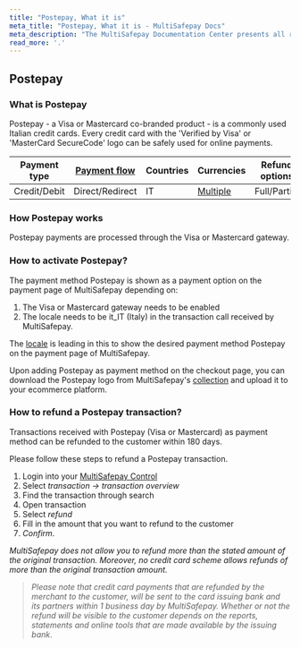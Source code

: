 ```yaml
---
title: "Postepay, What it is"
meta_title: "Postepay, What it is - MultiSafepay Docs"
meta_description: "The MultiSafepay Documentation Center presents all relevant information about our Plugins and API. You can also find support pages for payment methods, tools and general questions as well as the contact details of our Support and Integration Teams."
read_more: '.'
---
```


## Postepay
### What is Postepay
Postepay - a Visa or Mastercard co-branded product - is a commonly used Italian credit cards. Every credit card with the 'Verified by Visa' or 'MasterCard SecureCode' logo can be safely used for online payments.

| Payment type   | [Payment flow](https://docs.multisafepay.com/faq/api/difference-between-direct-and-redirect)      | Countries | Currencies | Refund options  | [Recurring](https://docs.multisafepay.com/tools/recurring-payments)   | [Chargebacks](https://docs.multisafepay.com/faq/chargebacks)   |
|----------------|-------------------|-----------|------------|------------------|------------|---------------|
|Credit/Debit|Direct/Redirect|IT|[Multiple](https://docs.multisafepay.com/faq/general/which-currencies-are-supported-by-multisafepay)|Full/Partial|No|No|

### How Postepay works
Postepay payments are processed through the Visa or Mastercard gateway.

### How to activate Postepay?
The payment method Postepay is shown as a payment option on the payment page of MultiSafepay depending on:

1. The Visa or Mastercard gateway needs to be enabled
2. The locale needs to be it_IT (Italy) in the transaction call received by MultiSafepay.

The [locale](/faq/api/locale) is leading in this to show the desired payment method Postepay on the payment page of MultiSafepay.

Upon adding Postepay as payment method on the checkout page, you can download the Postepay logo from MultiSafepay's [collection](/faq/general/where-find-logo-payment-methods) and upload it to your ecommerce platform. 


### How to refund a Postepay transaction?
Transactions received with Postepay (Visa or Mastercard) as payment method can be refunded to the customer within 180 days.

Please follow these steps to refund a Postepay transaction.

1. Login into your [MultiSafepay Control](https://merchant.multisafepay.com)
2. Select _transaction -> transaction overview_
3. Find the transaction through search
4. Open transaction
5. Select _refund_
6. Fill in the amount that you want to refund to the customer  
7. _Confirm_.

_MultiSafepay does not allow you to refund more than the stated amount of the original transaction. Moreover, no credit card scheme allows refunds of more than the original transaction amount._

> _Please note that credit card payments that are refunded by the merchant to the customer, will be sent to the card issuing bank and its partners within 1 business day by MultiSafepay. Whether or not the refund will be visible to the customer depends on the reports, statements and online tools that are made available by the issuing bank_.
